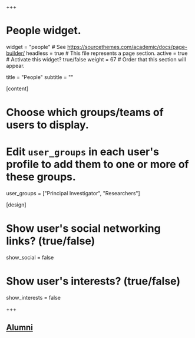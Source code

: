 +++
# People widget.
widget = "people"  # See https://sourcethemes.com/academic/docs/page-builder/
headless = true  # This file represents a page section.
active = true  # Activate this widget? true/false
weight = 67  # Order that this section will appear.

title = "People"
subtitle = ""

[content]
  # Choose which groups/teams of users to display.
  #   Edit `user_groups` in each user's profile to add them to one or more of these groups.
user_groups = ["Principal Investigator",
               "Researchers"]

[design]
  # Show user's social networking links? (true/false)
  show_social = false

  # Show user's interests? (true/false)
  show_interests = false

+++

<h2>
  <a href = "http://http://upgo.lab.mcgill.ca//#alumni"> 
    Alumni
  </a>
</h2>
